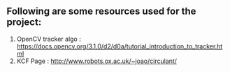 ## Following are some resources used for the project:

1. OpenCV tracker algo : https://docs.opencv.org/3.1.0/d2/d0a/tutorial_introduction_to_tracker.html
2. KCF Page : http://www.robots.ox.ac.uk/~joao/circulant/

